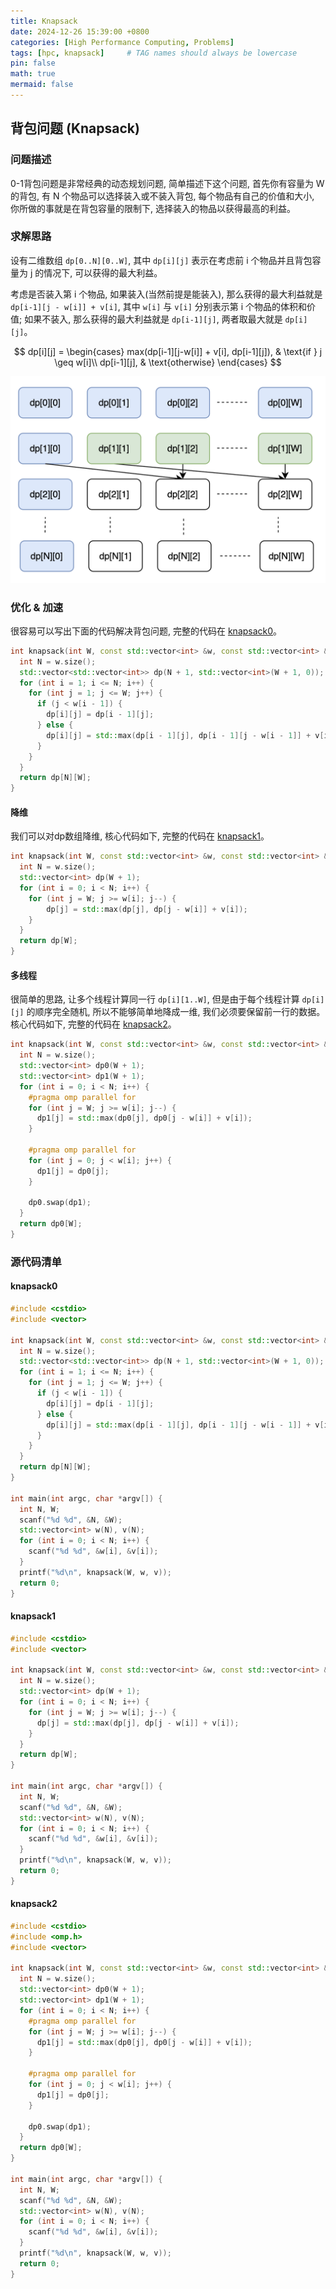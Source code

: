 ```yaml
---
title: Knapsack
date: 2024-12-26 15:39:00 +0800
categories: [High Performance Computing, Problems]
tags: [hpc, knapsack]     # TAG names should always be lowercase
pin: false
math: true
mermaid: false
---
```


## 背包问题 (Knapsack)

### 问题描述

0-1背包问题是非常经典的动态规划问题, 简单描述下这个问题, 首先你有容量为 W 的背包, 有 N 个物品可以选择装入或不装入背包,
每个物品有自己的价值和大小, 你所做的事就是在背包容量的限制下, 选择装入的物品以获得最高的利益。

### 求解思路

设有二维数组 `dp[0..N][0..W]`, 其中 `dp[i][j]` 表示在考虑前 i 个物品并且背包容量为 j 的情况下, 可以获得的最大利益。

考虑是否装入第 i 个物品, 如果装入(当然前提是能装入), 那么获得的最大利益就是 `dp[i-1][j - w[i]] + v[i]`,
其中 `w[i]` 与 `v[i]` 分别表示第 i 个物品的体积和价值;
如果不装入, 那么获得的最大利益就是 `dp[i-1][j]`, 两者取最大就是 `dp[i][j]`。

$$
dp[i][j] =
\begin{cases}
    max(dp[i-1][j-w[i]] + v[i], dp[i-1][j]), & \text{if } j \geq w[i]\\
    dp[i-1][j],                              & \text{otherwise}
\end{cases}
$$

![knapsack](../../../assets/images/knapsack.png)

### 优化 & 加速

很容易可以写出下面的代码解决背包问题, 完整的代码在 [knapsack0](#knapsack0)。

```cpp
int knapsack(int W, const std::vector<int> &w, const std::vector<int> &v) {
  int N = w.size();
  std::vector<std::vector<int>> dp(N + 1, std::vector<int>(W + 1, 0));
  for (int i = 1; i <= N; i++) {
    for (int j = 1; j <= W; j++) {
      if (j < w[i - 1]) {
        dp[i][j] = dp[i - 1][j];
      } else {
        dp[i][j] = std::max(dp[i - 1][j], dp[i - 1][j - w[i - 1]] + v[i - 1]);
      }
    }
  }
  return dp[N][W];
}
```

#### 降维

我们可以对dp数组降维, 核心代码如下, 完整的代码在 [knapsack1](#knapsack1)。

```cpp
int knapsack(int W, const std::vector<int> &w, const std::vector<int> &v) {
  int N = w.size();
  std::vector<int> dp(W + 1);
  for (int i = 0; i < N; i++) {
    for (int j = W; j >= w[i]; j--) {
        dp[j] = std::max(dp[j], dp[j - w[i]] + v[i]);
    }
  }
  return dp[W];
}
```

#### 多线程

很简单的思路, 让多个线程计算同一行 `dp[i][1..W]`, 但是由于每个线程计算 `dp[i][j]` 的顺序完全随机,
所以不能够简单地降成一维, 我们必须要保留前一行的数据。核心代码如下, 完整的代码在 [knapsack2](#knapsack2)。

```cpp
int knapsack(int W, const std::vector<int> &w, const std::vector<int> &v) {
  int N = w.size();
  std::vector<int> dp0(W + 1);
  std::vector<int> dp1(W + 1);
  for (int i = 0; i < N; i++) {
    #pragma omp parallel for
    for (int j = W; j >= w[i]; j--) {
      dp1[j] = std::max(dp0[j], dp0[j - w[i]] + v[i]);
    }

    #pragma omp parallel for
    for (int j = 0; j < w[i]; j++) {
      dp1[j] = dp0[j];
    }

    dp0.swap(dp1);
  }
  return dp0[W];
}
```

### 源代码清单

#### knapsack0

```cpp
#include <cstdio>
#include <vector>

int knapsack(int W, const std::vector<int> &w, const std::vector<int> &v) {
  int N = w.size();
  std::vector<std::vector<int>> dp(N + 1, std::vector<int>(W + 1, 0));
  for (int i = 1; i <= N; i++) {
    for (int j = 1; j <= W; j++) {
      if (j < w[i - 1]) {
        dp[i][j] = dp[i - 1][j];
      } else {
        dp[i][j] = std::max(dp[i - 1][j], dp[i - 1][j - w[i - 1]] + v[i - 1]);
      }
    }
  }
  return dp[N][W];
}

int main(int argc, char *argv[]) {
  int N, W;
  scanf("%d %d", &N, &W);
  std::vector<int> w(N), v(N);
  for (int i = 0; i < N; i++) {
    scanf("%d %d", &w[i], &v[i]);
  }
  printf("%d\n", knapsack(W, w, v));
  return 0;
}
```

#### knapsack1

```cpp
#include <cstdio>
#include <vector>

int knapsack(int W, const std::vector<int> &w, const std::vector<int> &v) {
  int N = w.size();
  std::vector<int> dp(W + 1);
  for (int i = 0; i < N; i++) {
    for (int j = W; j >= w[i]; j--) {
      dp[j] = std::max(dp[j], dp[j - w[i]] + v[i]);
    }
  }
  return dp[W];
}

int main(int argc, char *argv[]) {
  int N, W;
  scanf("%d %d", &N, &W);
  std::vector<int> w(N), v(N);
  for (int i = 0; i < N; i++) {
    scanf("%d %d", &w[i], &v[i]);
  }
  printf("%d\n", knapsack(W, w, v));
  return 0;
}
```

#### knapsack2

```cpp
#include <cstdio>
#include <omp.h>
#include <vector>

int knapsack(int W, const std::vector<int> &w, const std::vector<int> &v) {
  int N = w.size();
  std::vector<int> dp0(W + 1);
  std::vector<int> dp1(W + 1);
  for (int i = 0; i < N; i++) {
    #pragma omp parallel for
    for (int j = W; j >= w[i]; j--) {
      dp1[j] = std::max(dp0[j], dp0[j - w[i]] + v[i]);
    }

    #pragma omp parallel for
    for (int j = 0; j < w[i]; j++) {
      dp1[j] = dp0[j];
    }

    dp0.swap(dp1);
  }
  return dp0[W];
}

int main(int argc, char *argv[]) {
  int N, W;
  scanf("%d %d", &N, &W);
  std::vector<int> w(N), v(N);
  for (int i = 0; i < N; i++) {
    scanf("%d %d", &w[i], &v[i]);
  }
  printf("%d\n", knapsack(W, w, v));
  return 0;
}
```

